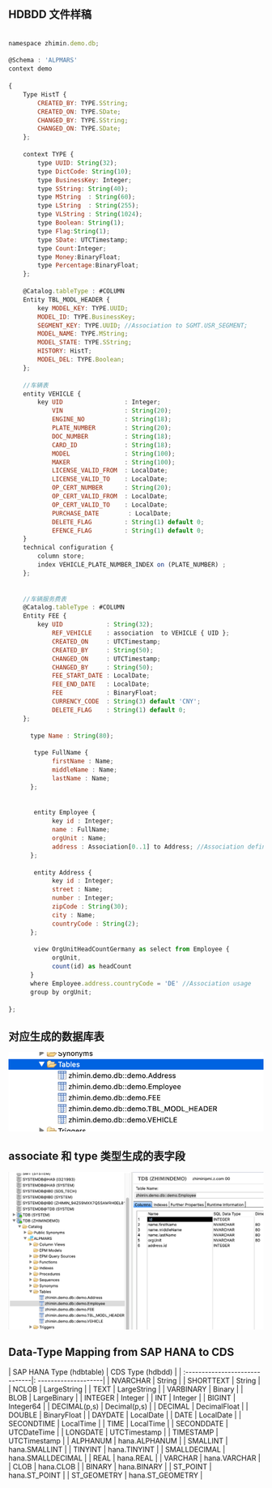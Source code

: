 ## HDBDD 文件样稿
``` js

namespace zhimin.demo.db;

@Schema : 'ALPMARS'
context demo

{
    Type HistT {
        CREATED_BY: TYPE.SString;
        CREATED_ON: TYPE.SDate;
        CHANGED_BY: TYPE.SString;
        CHANGED_ON: TYPE.SDate;
    };
    
    context TYPE {
        type UUID: String(32);
        type DictCode: String(10);
        type BusinessKey: Integer;
        type SString: String(40);
        type MString  : String(60);
        type LString  : String(255);
        type VLString : String(1024);
        type Boolean: String(1);
        type Flag:String(1);
        type SDate: UTCTimestamp;
        type Count:Integer;
        type Money:BinaryFloat;
        type Percentage:BinaryFloat;
    };
    
    @Catalog.tableType : #COLUMN 
    Entity TBL_MODL_HEADER {
        key MODEL_KEY: TYPE.UUID;
        MODEL_ID: TYPE.BusinessKey;
        SEGMENT_KEY: TYPE.UUID; //Association to SGMT.USR_SEGMENT;
        MODEL_NAME: TYPE.MString;
        MODEL_STATE: TYPE.SString;
        HISTORY: HistT;
        MODEL_DEL: TYPE.Boolean;
    };

    //车辆表
    entity VEHICLE {
        key UID                 : Integer;
            VIN                 : String(20);
            ENGINE_NO           : String(18);
            PLATE_NUMBER        : String(20);
            DOC_NUMBER          : String(18);
            CARD_ID             : String(18);
            MODEL               : String(100);
            MAKER               : String(100);
            LICENSE_VALID_FROM  : LocalDate;
            LICENSE_VALID_TO    : LocalDate;
            OP_CERT_NUMBER      : String(20);
            OP_CERT_VALID_FROM  : LocalDate;
            OP_CERT_VALID_TO    : LocalDate;
            PURCHASE_DATE        : LocalDate;
            DELETE_FLAG         : String(1) default 0;
            EFENCE_FLAG         : String(1) default 0;
    }
    technical configuration {
        column store;
        index VEHICLE_PLATE_NUMBER_INDEX on (PLATE_NUMBER) ;
    };
    

    //车辆服务费表
    @Catalog.tableType : #COLUMN 
    Entity FEE {
        key UID            : String(32);
            REF_VEHICLE    : association  to VEHICLE { UID };
            CREATED_ON     : UTCTimestamp;
            CREATED_BY     : String(50);
            CHANGED_ON     : UTCTimestamp;
            CHANGED_BY     : String(50);
            FEE_START_DATE : LocalDate;
            FEE_END_DATE   : LocalDate;
            FEE            : BinaryFloat;
            CURRENCY_CODE  : String(3) default 'CNY';
            DELETE_FLAG    : String(1) default 0;
    };

      type Name : String(80);
      
       type FullName {
            firstName : Name;
            middleName : Name;
            lastName : Name;
      };

       
       entity Employee {
            key id : Integer;
            name : FullName;
            orgUnit : Name;
            address : Association[0..1] to Address; //Association definition
      };
      
       entity Address {
            key id : Integer;
            street : Name;
            number : Integer;
            zipCode : String(30);
            city : Name;
            countryCode : String(2);
      };
      
       view OrgUnitHeadCountGermany as select from Employee {
            orgUnit,
            count(id) as headCount
      }
      where Employee.address.countryCode = 'DE' //Association usage
      group by orgUnit;

};

```

## 对应生成的数据库表

![table-names](./images/table-names.png)


## associate 和 type 类型生成的表字段

![association](./images/association.png)


## Data-Type Mapping from SAP HANA to CDS
| SAP HANA Type (hdbtable) | CDS Type (hdbdd) |
| :------------------------------|: --------------------| 
|    NVARCHAR                      |   String                   |
|    SHORTTEXT                     |   String                  |
|    NCLOB | LargeString |
|    TEXT   |   LargeString |
|   VARBINARY |   Binary |
|   BLOB  |  LargeBinary  |
|  INTEGER  |   Integer   |
|   INT |   Integer  |
|   BIGINT   |   Integer64   |
|  DECIMAL(p,s)  |   Decimal(p,s)   |
|  DECIMAL    |   DecimalFloat  | 
|  DOUBLE  |   BinaryFloat   |
|   DAYDATE   |   LocalDate   |
|   DATE   |    LocalDate |
| SECONDTIME |   LocalTime   |
|  TIME   |   LocalTime    |
|  SECONDDATE   |   UTCDateTime   |
|   LONGDATE    |    UTCTimestamp    |
|  TIMESTAMP    |   UTCTimestamp   |
|   ALPHANUM    |  hana.ALPHANUM |
| SMALLINT | hana.SMALLINT |
| TINYINT | hana.TINYINT |
| SMALLDECIMAL | hana.SMALLDECIMAL |
| REAL | hana.REAL |
| VARCHAR |  hana.VARCHAR  |
| CLOB  | hana.CLOB  |
| BINARY | hana.BINARY |
| ST_POINT | hana.ST_POINT |
| ST_GEOMETRY |  hana.ST_GEOMETRY |

